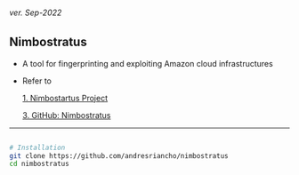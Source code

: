 <h6>ver. Sep-2022</h6>
<h2> Nimbostratus</h2>

-   A tool for fingerprinting and exploiting Amazon cloud infrastructures
-   Refer to

    [1. Nimbostartus Project](http://andresriancho.github.io/nimbostratus/)

    [3. GitHub: Nimbostratus](https://github.com/andresriancho/nimbostratus)

---

```sh

# Installation
git clone https://github.com/andresriancho/nimbostratus
cd nimbostratus


```
